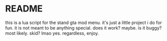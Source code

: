 # README
this is a lua script for the stand gta mod menu.
it's just a little project i do for fun. 
it is not meant to be anything special.
does it work? maybe.
is it buggy? most likely.
skid? lmao yes.
regardless, enjoy.

